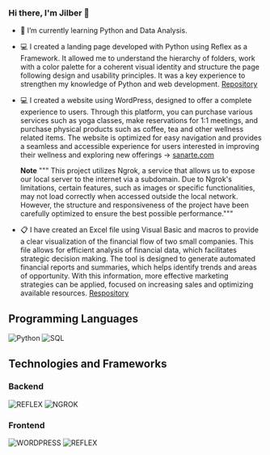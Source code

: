 ### Hi there, I'm Jilber 👋

- 🌱 I’m currently learning Python and Data Analysis.

- 💻 I created a landing page developed with Python using Reflex as a Framework. It allowed me to understand the hierarchy of folders, work with a color palette for a coherent visual identity and structure the page following design and usability principles. It was a key experience to strengthen my knowledge of Python and web development. [Repository](https://github.com/jilberizaguirre98/python_web)

- 💻 I created a website using WordPress, designed to offer a complete experience to users. Through this platform, you can purchase various services such as yoga classes, make reservations for 1:1 meetings, and purchase physical products such as coffee, tea and other wellness related items. The website is optimized for easy navigation and provides a seamless and accessible experience for users interested in improving their wellness and exploring new offerings -> [sanarte.com](https://f067-190-145-240-37.ngrok-free.app/proyecto1/)

  **Note** 
""" This project utilizes Ngrok, a service that allows us to expose our local server to the internet via a subdomain. Due to Ngrok's limitations, certain features, such as images or specific functionalities, may not load correctly when accessed outside the local network. However, the structure and responsiveness of the project have been carefully optimized to ensure the best possible performance."""

- 📋 I have created an Excel file using Visual Basic and macros to provide a clear visualization of the financial flow of two small companies. This file allows for efficient analysis of financial data, which facilitates strategic decision making. The tool is designed to generate automated financial reports and summaries, which helps identify trends and areas of opportunity. With this information, more effective marketing strategies can be applied, focused on increasing sales and optimizing available resources. [Respository](https://github.com/jilberizaguirre98/contabilidad-tracker)


## Programming Languages

![Python](https://img.shields.io/badge/python-3670A0?style=for-the-badge&logo=python&logoColor=ffdd54) ![SQL](https://img.shields.io/badge/SQL-3D85C6?style=for-the-badge&logo=postgresql&logoColor=white)


## Technologies and Frameworks
### Backend
![REFLEX](https://img.shields.io/badge/REFLEX-6FA8DC?style=for-the-badge&logoColor=white)
 ![NGROK](https://img.shields.io/badge/NGROK-0B5394?style=for-the-badge&logoColor=white)

### Frontend
![WORDPRESS](https://img.shields.io/badge/WORDPRESS-3D85C6?style=for-the-badge&logo=wordpress&logoColor=white) ![REFLEX](https://img.shields.io/badge/REFLEX-6FA8DC?style=for-the-badge&logoColor=white)




